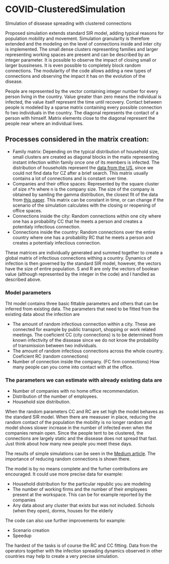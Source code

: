# COVID-ClusteredSimulation
SImulation of dissease spreading with clustered connections

Proposed simulation extends standard SIR model, adding typical reasons for population mobility and movement. 
Simulation granularity is therefore extended and the modeling on the level of connections inside and inter city is implemented.
The small dense clusters representing families and larger representing working spaces are present and can be described by an 
integer parameter. It is possible to observe the impact of closing small or larger bussineses. It is even possible to completely block random connections. The modularity of the code allows adding a new types of connections and observing the impact it has on the evolution of the disease.

People are represented by the vector containing integer number for every person living in the country. Value greater than zero means the individual is infected, the value itself represent the time until recovery. Contact between people is modeled by a sparse matrix containing every possible connection fo two individuals in the country. The diagonal represents the contact of a person with himself. Matrix elements close to the diagonal represent the people near where an individual lives. 

## Processes considered in the matrix creation:

* Family matrix: Depending on the typical distribution of household size, small clusters are created as diagonal blocks in the matix representing instant infection within family once one of its members is infected. The distribution of households represent the [data from the US](https://www.statista.com/statistics/242189/disitribution-of-households-in-the-us-by-household-size/), since we could not find data for CZ after a brief search. This matrix usually contains a lot of connections and is constant over time. 
* Companies and their office spaces: Represented by the square cluster of size n*n where n is the company size. The size of the company is obtained by samling the gamma distribution, the closest fit of the data from [this paper](http://aei.pitt.edu/36434/). This matrix can be constant in time, or can change if the scenario of the simulation calculates with the closing or reopening of office spaces.
* Connections inside the city: Random connections within one city where one has a probability CC that he meets a person and creates a potentialy infectious connection.
* Connections inside the country: Random connections over the entire country where one has a probability RC that he meets a person and creates a potentialy infectious connection.

These matrices are individually generated and summed together to create a global matrix of infectious connections withing a country. Dynamics of infection is then governed by the standard SIR model, however, the vectors have  the size of entire population. S and R are only the vectors of boolean value (although represented by the integer in the code) and I handled as described above. 

### Model parameters

Tht model contains three basic fittable parameters and others that can be inferred from existing data. The parameters that need to be fitted from the existing data about the infection are

* The amount of random infectious connection within a city. These are connected for example by public transport, shopping or work related meetings. The coeficient CC (city connections) is to be determined from known infectivity of the dissease since we do not know the probability of transmission between two individuals.
* The amount of random infectious connections across the whole country. Coeficient RC (random connections)
* Number of connection inside the company. (FC firm connections) How many people can you come into contact with at the office. 

### The parameters we can estimate with already existing data are

* Number of companies with no home office recommendation.
* Distribution of the number of employees.
* Household size distribution.
 
When the random parameters CC and RC are set high the model behaves as the standard SIR model. When there are measuser in place, reducing the random contact of the population the mobility is no longer random and model shows slower increase in the number of infected even when the companies remain open. Since the people tent to be clustered, the connections are largely static and the dissease does not spread that fast. Just think about how many new people you meet these days. 
 
The results of simple simulations can be seen in the [Medium article](https://medium.com/@martinsipka/neh%C4%BEadajte-najlep%C5%A1%C3%AD-%C5%A5ah-h%C4%BEadajte-uskuto%C4%8Dnite%C4%BEn%C3%BD-pl%C3%A1n-4a04a417d2e2). The importance of reducing random connections is shown there. 
 
The model is by no means complete and the furher contributions are encouraged. It could use more precise data for example:

* Household distribution for the particular republic you are modeling
* The number of working firms and the number of their employees present at the workspace. This can be for example reported by the companies
* Any data about any cluster that exists but was not included. Schools (when they open), dorms, houses for the elderly

The code can also use further improvements for example:
* Scenario creation
* Speedup 

The hardest of the tasks is of course the RC and CC fitting. Data from the operators together with the infection spreading dynamics observed in other countries may help to create a very precise simulation.

